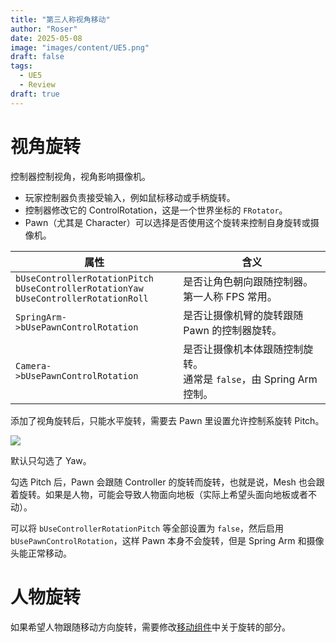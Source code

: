 ```yaml
---
title: "第三人称视角移动"
author: "Roser"
date: 2025-05-08
image: "images/content/UE5.png"
draft: false
tags:
  - UE5
  - Review
draft: true
---
```

# 视角旋转

控制器控制视角，视角影响摄像机。

- 玩家控制器负责接受输入，例如鼠标移动或手柄旋转。
- 控制器修改它的 ControlRotation，这是一个世界坐标的 `FRotator`。
- Pawn（尤其是 Character）可以选择是否使用这个旋转来控制自身旋转或摄像机。

| 属性                                                                                           | 含义                                              |
| -------------------------------------------------------------------------------------------- | ----------------------------------------------- |
| `bUseControllerRotationPitch`<br>`bUseControllerRotationYaw`<br>`bUseControllerRotationRoll` | 是否让角色朝向跟随控制器。<br>第一人称 FPS 常用。                   |
| `SpringArm->bUsePawnControlRotation`                                                         | 是否让摄像机臂的旋转跟随 Pawn 的控制器旋转。                       |
| `Camera->bUsePawnControlRotation`                                                            | 是否让摄像机本体跟随控制旋转。<br>通常是 `false`，由 Spring Arm 控制。 |

添加了视角旋转后，只能水平旋转，需要去 Pawn 里设置允许控制系旋转 Pitch。

![](images/Pawn控制器旋转.png)

默认只勾选了 Yaw。

勾选 Pitch 后，Pawn 会跟随 Controller 的旋转而旋转，也就是说，Mesh 也会跟着旋转。如果是人物，可能会导致人物面向地板（实际上希望头面向地板或者不动）。

可以将 `bUseControllerRotationPitch` 等全部设置为 `false`，然后启用 `bUsePawnControlRotation`，这样 Pawn 本身不会旋转，但是 Spring Arm 和摄像头能正常移动。
# 人物旋转

如果希望人物跟随移动方向旋转，需要修改[移动组件](../移动组件)中关于旋转的部分。